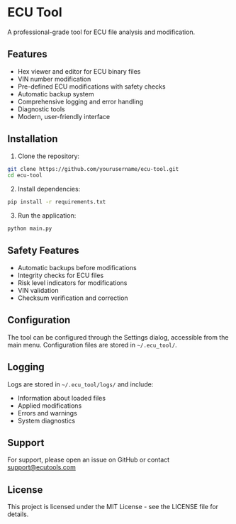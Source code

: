 
# ECU Tool

A professional-grade tool for ECU file analysis and modification.

## Features

- Hex viewer and editor for ECU binary files
- VIN number modification
- Pre-defined ECU modifications with safety checks
- Automatic backup system
- Comprehensive logging and error handling
- Diagnostic tools
- Modern, user-friendly interface

## Installation

1. Clone the repository:
```bash
git clone https://github.com/yourusername/ecu-tool.git
cd ecu-tool
```

2. Install dependencies:
```bash
pip install -r requirements.txt
```

3. Run the application:
```bash
python main.py
```

## Safety Features

- Automatic backups before modifications
- Integrity checks for ECU files
- Risk level indicators for modifications
- VIN validation
- Checksum verification and correction

## Configuration

The tool can be configured through the Settings dialog, accessible from the main menu.
Configuration files are stored in `~/.ecu_tool/`.

## Logging

Logs are stored in `~/.ecu_tool/logs/` and include:
- Information about loaded files
- Applied modifications
- Errors and warnings
- System diagnostics

## Support

For support, please open an issue on GitHub or contact support@ecutools.com

## License

This project is licensed under the MIT License - see the LICENSE file for details.
